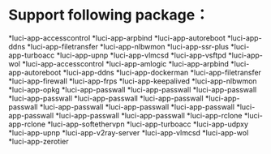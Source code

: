 # Support following package：

*luci-app-accesscontrol
*luci-app-arpbind
*luci-app-autoreboot
*luci-app-ddns
*luci-app-filetransfer
*luci-app-nlbwmon
*luci-app-ssr-plus
*luci-app-turboacc
*luci-app-upnp
*luci-app-vlmcsd
*luci-app-vsftpd
*luci-app-wol
*luci-app-accesscontrol
*luci-app-amlogic
*luci-app-arpbind
*luci-app-autoreboot
*luci-app-ddns
*luci-app-dockerman
*luci-app-filetransfer
*luci-app-firewall
*luci-app-frps
*luci-app-keepalived
*luci-app-nlbwmon
*luci-app-opkg
*luci-app-passwall
*luci-app-passwall
*luci-app-passwall
*luci-app-passwall
*luci-app-passwall
*luci-app-passwall
*luci-app-passwall
*luci-app-passwall
*luci-app-passwall
*luci-app-passwall
*luci-app-passwall
*luci-app-passwall
*luci-app-passwall
*luci-app-rclone
*luci-app-rclone
*luci-app-softethervpn
*luci-app-turboacc
*luci-app-udpxy
*luci-app-upnp
*luci-app-v2ray-server
*luci-app-vlmcsd
*luci-app-wol
*luci-app-zerotier

